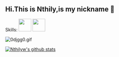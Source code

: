 ## Hi.This is Nthily,is my nickname 👋

Skills:
<img src='https://img.shields.io/badge/Android-3DDC84?logo=android&logoColor=white&style=for-the-badge' height='40'/> <img src='https://img.shields.io/badge/kotlin-%230095D5.svg?&style=for-the-badge&logo=kotlin&logoColor=white' height='40'/>


![0djgg0.gif](https://s1.ax1x.com/2020/10/07/0djgg0.gif)

[![Nthilyw's github stats](https://github-readme-stats.vercel.app/api?username=Nthily&show_icons=true)](https://github.com/anuraghazra/github-readme-stats)

